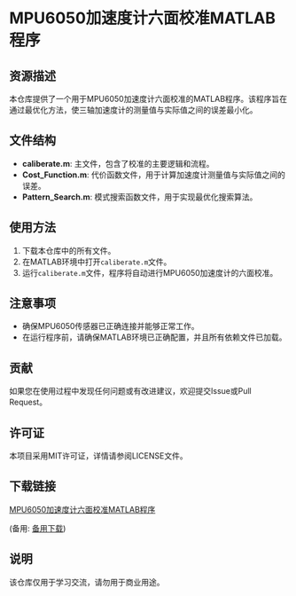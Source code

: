 # MPU6050加速度计六面校准MATLAB程序

## 资源描述

本仓库提供了一个用于MPU6050加速度计六面校准的MATLAB程序。该程序旨在通过最优化方法，使三轴加速度计的测量值与实际值之间的误差最小化。

## 文件结构

- **caliberate.m**: 主文件，包含了校准的主要逻辑和流程。
- **Cost_Function.m**: 代价函数文件，用于计算加速度计测量值与实际值之间的误差。
- **Pattern_Search.m**: 模式搜索函数文件，用于实现最优化搜索算法。

## 使用方法

1. 下载本仓库中的所有文件。
2. 在MATLAB环境中打开`caliberate.m`文件。
3. 运行`caliberate.m`文件，程序将自动进行MPU6050加速度计的六面校准。

## 注意事项

- 确保MPU6050传感器已正确连接并能够正常工作。
- 在运行程序前，请确保MATLAB环境已正确配置，并且所有依赖文件已加载。

## 贡献

如果您在使用过程中发现任何问题或有改进建议，欢迎提交Issue或Pull Request。

## 许可证

本项目采用MIT许可证，详情请参阅LICENSE文件。

## 下载链接
[MPU6050加速度计六面校准MATLAB程序](https://pan.quark.cn/s/e61164016e72) 

(备用: [备用下载](https://pan.baidu.com/s/1FB5yAIzXPB2MfvbCbRJ1fA?pwd=sopp))

## 说明

该仓库仅用于学习交流，请勿用于商业用途。
